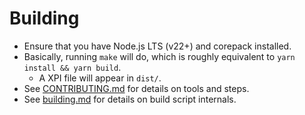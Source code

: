 # Building

* Ensure that you have Node.js LTS (v22+) and corepack installed.
* Basically, running `make` will do, which is roughly equivalent to `yarn install && yarn build`.
  * A XPI file will appear in `dist/`.
* See [CONTRIBUTING.md](./CONTRIBUTING.md) for details on tools and steps.
* See [building.md](./doc/building.md) for details on build script internals.
